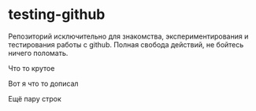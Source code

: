 # testing-github
Репозиторий исключительно для знакомства, экспериментирования и тестирования работы с github. Полная свобода действий, не бойтесь ничего поломать.

Что то крутое 

Вот я что то дописал 

Ещё пару строк 